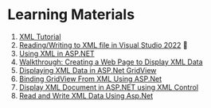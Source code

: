 # Learning Materials
1. [XML Tutorial](https://www.w3schools.com/xml/default.asp)
2. [Reading/Writing to XML file in Visual Studio 2022](https://youtu.be/3Wn1HxKT-NY) 🎥
3. [Using XML in ASP.NET](https://beansoftware.com/ASP.NET-Tutorials/Using-XML.aspx)
4. [Walkthrough: Creating a Web Page to Display XML Data](https://learn.microsoft.com/en-us/previous-versions/aspnet/13ftcwy9(v=vs.100))
5. [Displaying XML Data in ASP.Net GridView](https://www.c-sharpcorner.com/UploadFile/18fc30/displaying-xml-data-in-Asp-Net-gridview/)
6. [Binding GridView From XML Using ASP.Net](https://www.c-sharpcorner.com/UploadFile/0c1bb2/binding-gridview-from-xml-using-Asp-Net-C-Sharp/)
7. [Display XML Document in ASP.NET using XML Control](https://www.ezzylearning.net/tutorial/display-xml-document-in-asp-net-using-xml-control)
8. [Read and Write XML Data Using Asp.Net](https://www.encodedna.com/2014/07/read-write-xml-data-using-aspdotnet.htm)

